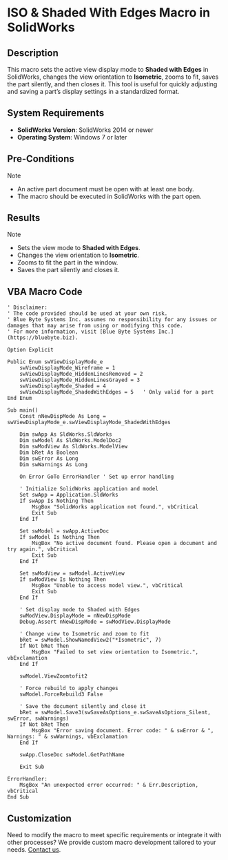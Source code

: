 # ISO & Shaded With Edges Macro in SolidWorks

## Description
This macro sets the active view display mode to **Shaded with Edges** in SolidWorks, changes the view orientation to **Isometric**, zooms to fit, saves the part silently, and then closes it. This tool is useful for quickly adjusting and saving a part’s display settings in a standardized format.

## System Requirements
- **SolidWorks Version**: SolidWorks 2014 or newer
- **Operating System**: Windows 7 or later

## Pre-Conditions
> [!NOTE]
> - An active part document must be open with at least one body.
> - The macro should be executed in SolidWorks with the part open.

## Results
> [!NOTE]
> - Sets the view mode to **Shaded with Edges**.
> - Changes the view orientation to **Isometric**.
> - Zooms to fit the part in the window.
> - Saves the part silently and closes it.


## VBA Macro Code

```vbnet
' Disclaimer:
' The code provided should be used at your own risk.  
' Blue Byte Systems Inc. assumes no responsibility for any issues or damages that may arise from using or modifying this code.  
' For more information, visit [Blue Byte Systems Inc.](https://bluebyte.biz).

Option Explicit

Public Enum swViewDisplayMode_e
    swViewDisplayMode_Wireframe = 1
    swViewDisplayMode_HiddenLinesRemoved = 2
    swViewDisplayMode_HiddenLinesGrayed = 3
    swViewDisplayMode_Shaded = 4
    swViewDisplayMode_ShadedWithEdges = 5   ' Only valid for a part
End Enum

Sub main()
    Const nNewDispMode As Long = swViewDisplayMode_e.swViewDisplayMode_ShadedWithEdges

    Dim swApp As SldWorks.SldWorks
    Dim swModel As SldWorks.ModelDoc2
    Dim swModView As SldWorks.ModelView
    Dim bRet As Boolean
    Dim swError As Long
    Dim swWarnings As Long

    On Error GoTo ErrorHandler ' Set up error handling

    ' Initialize SolidWorks application and model
    Set swApp = Application.SldWorks
    If swApp Is Nothing Then
        MsgBox "SolidWorks application not found.", vbCritical
        Exit Sub
    End If

    Set swModel = swApp.ActiveDoc
    If swModel Is Nothing Then
        MsgBox "No active document found. Please open a document and try again.", vbCritical
        Exit Sub
    End If

    Set swModView = swModel.ActiveView
    If swModView Is Nothing Then
        MsgBox "Unable to access model view.", vbCritical
        Exit Sub
    End If

    ' Set display mode to Shaded with Edges
    swModView.DisplayMode = nNewDispMode
    Debug.Assert nNewDispMode = swModView.DisplayMode

    ' Change view to Isometric and zoom to fit
    bRet = swModel.ShowNamedView2("*Isometric", 7)
    If Not bRet Then
        MsgBox "Failed to set view orientation to Isometric.", vbExclamation
    End If

    swModel.ViewZoomtofit2

    ' Force rebuild to apply changes
    swModel.ForceRebuild3 False

    ' Save the document silently and close it
    bRet = swModel.Save3(swSaveAsOptions_e.swSaveAsOptions_Silent, swError, swWarnings)
    If Not bRet Then
        MsgBox "Error saving document. Error code: " & swError & ", Warnings: " & swWarnings, vbExclamation
    End If

    swApp.CloseDoc swModel.GetPathName

    Exit Sub

ErrorHandler:
    MsgBox "An unexpected error occurred: " & Err.Description, vbCritical
End Sub
```

## Customization
Need to modify the macro to meet specific requirements or integrate it with other processes? We provide custom macro development tailored to your needs. [Contact us](https://bluebyte.biz/contact).